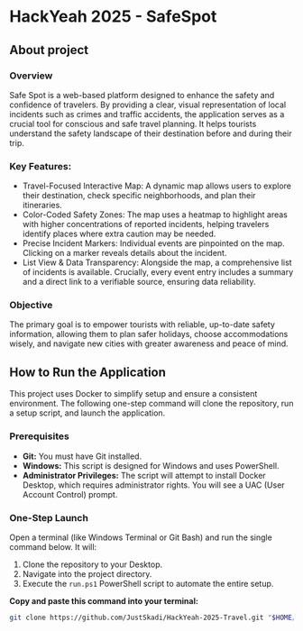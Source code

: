 # HackYeah 2025 - SafeSpot

## About project

### Overview
Safe Spot is a web-based platform designed to enhance the safety and confidence of travelers. By providing a clear, visual representation of local incidents such as crimes and traffic accidents, the application serves as a crucial tool for conscious and safe travel planning. It helps tourists understand the safety landscape of their destination before and during their trip.

### Key Features:

- Travel-Focused Interactive Map: A dynamic map allows users to explore their destination, check specific neighborhoods, and plan their itineraries.
- Color-Coded Safety Zones: The map uses a heatmap to highlight areas with higher concentrations of reported incidents, helping travelers identify places where extra caution may be needed.
- Precise Incident Markers: Individual events are pinpointed on the map. Clicking on a marker reveals details about the incident.
- List View & Data Transparency: Alongside the map, a comprehensive list of incidents is available. Crucially, every event entry includes a summary and a direct link to a verifiable source, ensuring data reliability.

### Objective
The primary goal is to empower tourists with reliable, up-to-date safety information, allowing them to plan safer holidays, choose accommodations wisely, and navigate new cities with greater awareness and peace of mind.

## How to Run the Application

This project uses Docker to simplify setup and ensure a consistent environment. The following one-step command will clone the repository, run a setup script, and launch the application.

### Prerequisites

*   **Git:** You must have Git installed.
*   **Windows:** This script is designed for Windows and uses PowerShell.
*   **Administrator Privileges:** The script will attempt to install Docker Desktop, which requires administrator rights. You will see a UAC (User Account Control) prompt.

### One-Step Launch

Open a terminal (like Windows Terminal or Git Bash) and run the single command below. It will:
1.  Clone the repository to your Desktop.
2.  Navigate into the project directory.
3.  Execute the `run.ps1` PowerShell script to automate the entire setup.

**Copy and paste this command into your terminal:**

```bash
git clone https://github.com/JustSkadi/HackYeah-2025-Travel.git "$HOME/Desktop/HackYeah-2025-Travel" && cd "$HOME/Desktop/HackYeah-2025-Travel" && pwsh -ExecutionPolicy Bypass -File ./run.ps1
